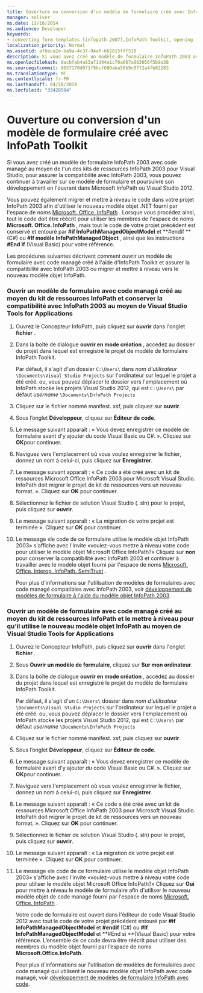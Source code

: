 ```yaml
---
title: Ouverture ou conversion d'un modèle de formulaire créé avec InfoPath Toolkit
manager: soliver
ms.date: 11/16/2014
ms.audience: Developer
keywords:
- converting form templates [infopath 2007],InfoPath Toolkit, opening form templates from,form templates [InfoPath 2007], opening,InfoPath 2007, converting InfoPath Toolkit form templates,opening form templates [InfoPath 2007],form templates [InfoPath 2007], converting,script [InfoPath 2007], converting to managed code
localization_priority: Normal
ms.assetid: af8eca2e-ba9a-4c37-94af-662815fff518
description: Si vous avez créé un modèle de formulaire InfoPath 2003 avec code managé au moyen de l'un des kits de ressources InfoPath 2003 pour Visual Studio, pour assurer la compatibilité avec InfoPath 2003, vous pouvez continuer à travailler sur ce modèle de formulaire et poursuivre son développement en l'ouvrant dans Microsoft InfoPath ou Visual Studio 2012.
ms.openlocfilehash: 0acbfab4a83a71d94a1c70a667a963056f5b9a38
ms.sourcegitcommit: 8657170d071f9bcf680aba50b9c07f2a4fb82283
ms.translationtype: MT
ms.contentlocale: fr-FR
ms.lasthandoff: 04/28/2019
ms.locfileid: "33428584"
---
```

# <a name="open-or-convert-a-form-template-created-with-the-infopath-toolkit"></a>Ouverture ou conversion d'un modèle de formulaire créé avec InfoPath Toolkit

Si vous avez créé un modèle de formulaire InfoPath 2003 avec code managé au moyen de l'un des kits de ressources InfoPath 2003 pour Visual Studio, pour assurer la compatibilité avec InfoPath 2003, vous pouvez continuer à travailler sur ce modèle de formulaire et poursuivre son développement en l'ouvrant dans Microsoft InfoPath ou Visual Studio 2012.
  
Vous pouvez également migrer et mettre à niveau le code dans votre projet InfoPath 2003 afin d'utiliser le nouveau modèle objet .NET fourni par l'espace de noms [Microsoft. Office. InfoPath](https://msdn.microsoft.com/library/Microsoft.Office.InfoPath.aspx) . Lorsque vous procédez ainsi, tout le code doit être réécrit pour utiliser les membres de l'espace de noms **Microsoft. Office. InfoPath** , mais tout le code de votre projet précédent est conservé et entouré par **#if InfoPathManagedObjectModel** et **#endif **(C#) ou **#If modèle InfoPathManagedObject** , ainsi que les instructions **#End If** (Visual Basic) pour votre référence. 
  
Les procédures suivantes décrivent comment ouvrir un modèle de formulaire avec code managé créé à l'aide d'InfoPath Toolkit et assurer la compatibilité avec InfoPath 2003 ou migrer et mettre à niveau vers le nouveau modèle objet InfoPath. 
  
### <a name="open-a-managed-code-form-template-created-with-the-infopath-toolkit-and-maintain-compatibility-with-infopath-2003-using-visual-studio-tools-for-applications"></a>Ouvrir un modèle de formulaire avec code managé créé au moyen du kit de ressources InfoPath et conserver la compatibilité avec InfoPath 2003 au moyen de Visual Studio Tools for Applications

1. Ouvrez le Concepteur InfoPath, puis cliquez sur **ouvrir** dans l'onglet **fichier** . 
    
2. Dans la boîte de dialogue **ouvrir en mode création** , accédez au dossier du projet dans lequel est enregistré le projet de modèle de formulaire InfoPath Toolkit. 
    
    Par défaut, il s'agit d'un dossier `C:\Users\` dans *nom d'utilisateur* `\Documents\Visual Studio Projects` sur l'ordinateur sur lequel le projet a été créé.   ou, vous pouvez déplacer le dossier vers l'emplacement où InfoPath stocke les projets Visual Studio 2012, qui est `C:\Users\` par défaut *username*  `\Documents\InfoPath Projects`
    
3. Cliquez sur le fichier nommé manifest. xsf, puis cliquez sur **ouvrir**.
    
4. Sous l’onglet **Développeur**, cliquez sur **Éditeur de code**.
    
5. Le message suivant apparaît : « Vous devez enregistrer ce modèle de formulaire avant d'y ajouter du code Visual Basic ou C#. ». Cliquez sur **OK**pour continuer. 
    
6. Naviguez vers l'emplacement où vous voulez enregistrer le fichier, donnez un nom à celui-ci, puis cliquez sur **Enregistrer**.
    
7. Le message suivant apparaît : « Ce code a été créé avec un kit de ressources Microsoft Office InfoPath 2003 pour Microsoft Visual Studio. InfoPath doit migrer le projet de kit de ressources vers un nouveau format. ». Cliquez sur **OK** pour continuer. 
    
8. Sélectionnez le fichier de solution Visual Studio (. sln) pour le projet, puis cliquez sur **ouvrir**.
    
9. Le message suivant apparaît : « La migration de votre projet est terminée ». Cliquez sur **OK** pour continuer. 
    
10. Le message «le code de ce formulaire utilise le modèle objet InfoPath 2003» s'affiche avec l'invite «voulez-vous mettre à niveau votre code pour utiliser le modèle objet Microsoft Office InfoPath?» Cliquez sur **non** pour conserver la compatibilité avec InfoPath 2003 et continuer à travailler avec le modèle objet fourni par l'espace de noms [Microsoft. Office. Interop. InfoPath. SemiTrust](https://msdn.microsoft.com/library/Microsoft.Office.Interop.InfoPath.SemiTrust.aspx) . 
    
    Pour plus d'informations sur l'utilisation de modèles de formulaires avec code managé compatibles avec InfoPath 2003, voir [développement de modèles de formulaire à l'aide du modèle objet InfoPath 2003](developing-form-templates-using-the-infopath-2003-object-model.md).
    
### <a name="open-a-managed-code-form-template-created-with-the-infopath-toolkit-and-upgrade-it-to-use-the-new-infopath-object-model-using-visual-studio-tools-for-applications"></a>Ouvrir un modèle de formulaire avec code managé créé au moyen du kit de ressources InfoPath et le mettre à niveau pour qu’il utilise le nouveau modèle objet InfoPath au moyen de Visual Studio Tools for Applications

1. Ouvrez le Concepteur InfoPath, puis cliquez sur **ouvrir** dans l'onglet **fichier** . 
    
2. Sous **Ouvrir un modèle de formulaire**, cliquez sur **Sur mon ordinateur**.
    
3. Dans la boîte de dialogue **ouvrir en mode création** , accédez au dossier du projet dans lequel est enregistré le projet de modèle de formulaire InfoPath Toolkit. 
    
    Par défaut, il s'agit d'un `C:\Users\` dossier dans *nom d'utilisateur* `\Documents\Visual Studio Projects` sur l'ordinateur sur lequel le projet a été créé.   ou, vous pouvez déplacer le dossier vers l'emplacement où InfoPath stocke les projets Visual Studio 2012, qui est `C:\Users\` par défaut *username*  `\Documents\InfoPath Projects`
    
4. Cliquez sur le fichier nommé manifest. xsf, puis cliquez sur **ouvrir**.
    
5. Sous l’onglet **Développeur**, cliquez sur **Éditeur de code**.
    
6. Le message suivant apparaît : « Vous devez enregistrer ce modèle de formulaire avant d'y ajouter du code Visual Basic ou C#. ». Cliquez sur **OK**pour continuer. 
    
7. Naviguez vers l'emplacement où vous voulez enregistrer le fichier, donnez un nom à celui-ci, puis cliquez sur **Enregistrer**.
    
8. Le message suivant apparaît : « Ce code a été créé avec un kit de ressources Microsoft Office InfoPath 2003 pour Microsoft Visual Studio. InfoPath doit migrer le projet de kit de ressources vers un nouveau format. ». Cliquez sur **OK** pour continuer. 
    
9. Sélectionnez le fichier de solution Visual Studio (. sln) pour le projet, puis cliquez sur **ouvrir**.
    
10. Le message suivant apparaît : « La migration de votre projet est terminée ». Cliquez sur **OK** pour continuer. 
    
11. Le message «le code de ce formulaire utilise le modèle objet InfoPath 2003» s'affiche avec l'invite «voulez-vous mettre à niveau votre code pour utiliser le modèle objet Microsoft Office InfoPath?» Cliquez sur **Oui** pour mettre à niveau le modèle de formulaire afin d'utiliser le nouveau modèle objet de code managé fourni par l'espace de noms [Microsoft. Office. InfoPath](https://msdn.microsoft.com/library/Microsoft.Office.InfoPath.aspx) . 
    
    Votre code de formulaire est ouvert dans l'éditeur de code Visual Studio 2012 avec tout le code de votre projet précédent entouré par **#if** **InfoPathManagedObjectModel** et **#endif** (C#) ou **#If InfoPathManagedObjectModel** et **#End si **(Visual Basic) pour votre référence. L’ensemble de ce code devra être réécrit pour utiliser des membres du modèle objet fourni par l’espace de noms **Microsoft.Office.InfoPath**. 
    
    Pour plus d'informations sur l'utilisation de modèles de formulaires avec code managé qui utilisent le nouveau modèle objet InfoPath avec code managé, voir [développement de modèles de formulaire InfoPath avec code](developing-infopath-form-templates-with-code.md).
    

